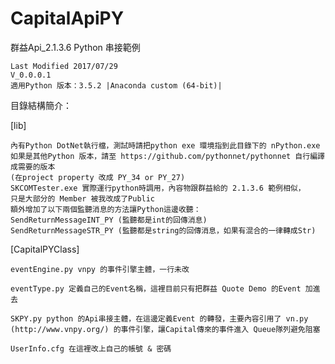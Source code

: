 # CapitalApiPY
群益Api_2.1.3.6 Python 串接範例

	Last Modified 2017/07/29
	V_0.0.0.1
	適用Python 版本：3.5.2 |Anaconda custom (64-bit)|

目錄結構簡介：

[lib]

	內有Python DotNet執行檔，測試時請把python exe 環境指到此目錄下的 nPython.exe
	如果是其他Python 版本，請至 https://github.com/pythonnet/pythonnet 自行編譯成需要的版本 
	(在project property 改成 PY_34 or PY_27)  
  	SKCOMTester.exe 實際運行python時調用，內容物跟群益給的 2.1.3.6 範例相似，
	只是大部分的 Member 被我改成了Public
	額外增加了以下兩個監聽消息的方法讓Python這邊收聽：
	SendReturnMessageINT_PY (監聽都是int的回傳消息)
	SendReturnMessageSTR_PY (監聽都是string的回傳消息，如果有混合的一律轉成Str)

[CapitalPYClass] 

	
	eventEngine.py vnpy 的事件引擎主體，一行未改
	
	eventType.py 定義自己的Event名稱，這裡目前只有把群益 Quote Demo 的Event 加進去
	
	SKPY.py python 的Api串接主體，在這邊定義Event 的轉發，主要內容引用了 vn.py 
	(http://www.vnpy.org/) 的事件引擎，讓Capital傳來的事件進入 Queue隊列避免阻塞
	
	UserInfo.cfg 在這裡改上自己的帳號 & 密碼

